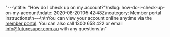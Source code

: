 "---\ntitle: \"How do I check up on my account?\"\nslug: how-do-i-check-up-on-my-account\ndate: 2020-08-20T05:42:48Z\ncategory: Member portal instructions\n---\n\nYou can view your account online anytime via the [member portal](https://portal.myfuturesuper.com.au/). You can also call 1300 658 422 or email [info@futuresuper.com.au](mailto:info@futuresuper.com.au) with any questions.\n"